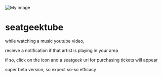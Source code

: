 ![My image](https://media.giphy.com/media/3oEdv5FXteGY8iS8CY/giphy.gif)
# seatgeektube
while watching a music youtube video,

recieve a notification if that artist is playing in your area

if so,  click on the icon and a seatgeek url for purchasing tickets will appear

super beta version, so expect so-so efficacy
